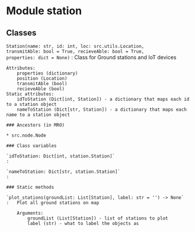 Module station
==============

Classes
-------

`Station(name: str, id: int, loc: src.utils.Location, transmitAble: bool = True, recieveAble: bool = True, properties: dict = None)`
:   Class for Ground stations and IoT devices
    
    Attributes:
        properties (dictionary)
        position (Location)
        transmitAble (bool)
        recieveAble (bool)
    Static attributes:
        idToStation (Dict[int, Station]) - a dictionary that maps each id to a station object
        nameToStation (Dict[str, Station]) - a dictionary that maps each name to a station object

    ### Ancestors (in MRO)

    * src.node.Node

    ### Class variables

    `idToStation: Dict[int, station.Station]`
    :

    `nameToStation: Dict[str, station.Station]`
    :

    ### Static methods

    `plot_stations(groundList: List[Station], label: str = '') ‑> None`
    :   Plot all ground stations on map
        
        Arguments:
            groundList (List[Station]) - list of stations to plot
            label (str) - what to label the objects as
